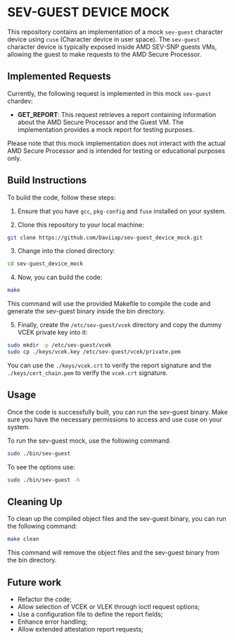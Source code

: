 # SEV-GUEST DEVICE MOCK
This repository contains an implementation of a mock `sev-guest` character device using `cuse` (Character device in user space). The `sev-guest` character device is typically exposed inside AMD SEV-SNP guests VMs, allowing the guest to make requests to the AMD Secure Processor.

## Implemented Requests

Currently, the following request is implemented in this mock `sev-guest` chardev:

- **GET_REPORT**: This request retrieves a report containing information about the AMD Secure Processor and the Guest VM. The implementation provides a mock report for testing purposes.

Please note that this mock implementation does not interact with the actual AMD Secure Processor and is intended for testing or educational purposes only.

## Build Instructions

To build the code, follow these steps:

1. Ensure that you have `gcc`, `pkg-config` and `fuse` installed on your system.

2. Clone this repository to your local machine:

```bash
git clone https://github.com/Daviiap/sev-guest_device_mock.git
```

3. Change into the cloned directory:

```bash
cd sev-guest_device_mock
```

4. Now, you can build the code:

```bash
make
```

This command will use the provided Makefile to compile the code and generate the sev-guest binary inside the bin directory.

5. Finally, create the `/etc/sev-guest/vcek` directory and copy the dummy VCEK private key into it:

```bash
sudo mkdir -p /etc/sev-guest/vcek
sudo cp ./keys/vcek.key /etc/sev-guest/vcek/private.pem
```

You can use the `./keys/vcek.crt` to verify the report signature and the `./keys/cert_chain.pem` to verify the `vcek.crt` signature.

## Usage
Once the code is successfully built, you can run the sev-guest binary. Make sure you have the necessary permissions to access and use cuse on your system.

To run the sev-guest mock, use the following command:

```bash
sudo ./bin/sev-guest
```

To see the options use:

```bash
sudo ./bin/sev-guest -h
```

## Cleaning Up
To clean up the compiled object files and the sev-guest binary, you can run the following command:

```bash
make clean
```

This command will remove the object files and the sev-guest binary from the bin directory.

## Future work

* Refactor the code;
* Allow selection of VCEK or VLEK through ioctl request options;
* Use a configuration file to define the report fields;
* Enhance error handling;
* Allow extended attestation report requests;
